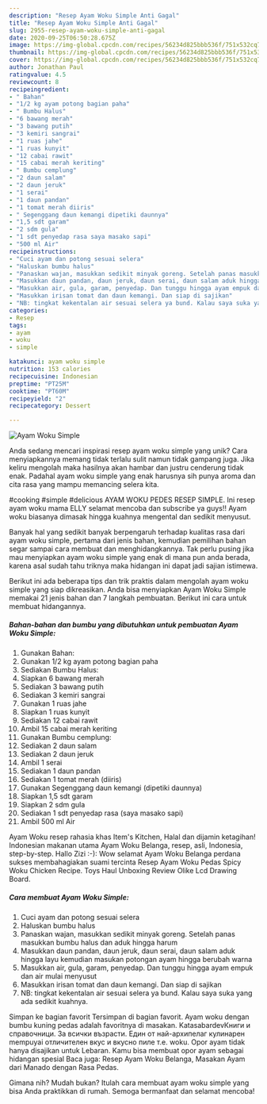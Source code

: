 ```yaml
---
description: "Resep Ayam Woku Simple Anti Gagal"
title: "Resep Ayam Woku Simple Anti Gagal"
slug: 2955-resep-ayam-woku-simple-anti-gagal
date: 2020-09-25T06:50:28.675Z
image: https://img-global.cpcdn.com/recipes/56234d825bbb536f/751x532cq70/ayam-woku-simple-foto-resep-utama.jpg
thumbnail: https://img-global.cpcdn.com/recipes/56234d825bbb536f/751x532cq70/ayam-woku-simple-foto-resep-utama.jpg
cover: https://img-global.cpcdn.com/recipes/56234d825bbb536f/751x532cq70/ayam-woku-simple-foto-resep-utama.jpg
author: Jonathan Paul
ratingvalue: 4.5
reviewcount: 8
recipeingredient:
- " Bahan"
- "1/2 kg ayam potong bagian paha"
- " Bumbu Halus"
- "6 bawang merah"
- "3 bawang putih"
- "3 kemiri sangrai"
- "1 ruas jahe"
- "1 ruas kunyit"
- "12 cabai rawit"
- "15 cabai merah keriting"
- " Bumbu cemplung"
- "2 daun salam"
- "2 daun jeruk"
- "1 serai"
- "1 daun pandan"
- "1 tomat merah diiris"
- " Segenggang daun kemangi dipetiki daunnya"
- "1,5 sdt garam"
- "2 sdm gula"
- "1 sdt penyedap rasa saya masako sapi"
- "500 ml Air"
recipeinstructions:
- "Cuci ayam dan potong sesuai selera"
- "Haluskan bumbu halus"
- "Panaskan wajan, masukkan sedikit minyak goreng. Setelah panas masukkan bumbu halus dan aduk hingga harum"
- "Masukkan daun pandan, daun jeruk, daun serai, daun salam aduk hingga layu kemudian masukan potongan ayam hingga berubah warna"
- "Masukkan air, gula, garam, penyedap. Dan tunggu hingga ayam empuk dan air mulai menyusut"
- "Masukkan irisan tomat dan daun kemangi. Dan siap di sajikan"
- "NB: tingkat kekentalan air sesuai selera ya bund. Kalau saya suka yang ada sedikit kuahnya."
categories:
- Resep
tags:
- ayam
- woku
- simple

katakunci: ayam woku simple 
nutrition: 153 calories
recipecuisine: Indonesian
preptime: "PT25M"
cooktime: "PT60M"
recipeyield: "2"
recipecategory: Dessert

---
```



![Ayam Woku Simple](https://img-global.cpcdn.com/recipes/56234d825bbb536f/751x532cq70/ayam-woku-simple-foto-resep-utama.jpg)

Anda sedang mencari inspirasi resep ayam woku simple yang unik? Cara menyiapkannya memang tidak terlalu sulit namun tidak gampang juga. Jika keliru mengolah maka hasilnya akan hambar dan justru cenderung tidak enak. Padahal ayam woku simple yang enak harusnya sih punya aroma dan cita rasa yang mampu memancing selera kita.

#cooking #simple #delicious AYAM WOKU PEDES RESEP SIMPLE. Ini resep ayam woku mama ELLY selamat mencoba dan subscribe ya guys!! Ayam woku biasanya dimasak hingga kuahnya mengental dan sedikit menyusut.

Banyak hal yang sedikit banyak berpengaruh terhadap kualitas rasa dari ayam woku simple, pertama dari jenis bahan, kemudian pemilihan bahan segar sampai cara membuat dan menghidangkannya. Tak perlu pusing jika mau menyiapkan ayam woku simple yang enak di mana pun anda berada, karena asal sudah tahu triknya maka hidangan ini dapat jadi sajian istimewa.


Berikut ini ada beberapa tips dan trik praktis dalam mengolah ayam woku simple yang siap dikreasikan. Anda bisa menyiapkan Ayam Woku Simple memakai 21 jenis bahan dan 7 langkah pembuatan. Berikut ini cara untuk membuat hidangannya.

<!--inarticleads1-->

##### Bahan-bahan dan bumbu yang dibutuhkan untuk pembuatan Ayam Woku Simple:

1. Gunakan  Bahan:
1. Gunakan 1/2 kg ayam potong bagian paha
1. Sediakan  Bumbu Halus:
1. Siapkan 6 bawang merah
1. Sediakan 3 bawang putih
1. Sediakan 3 kemiri sangrai
1. Gunakan 1 ruas jahe
1. Siapkan 1 ruas kunyit
1. Sediakan 12 cabai rawit
1. Ambil 15 cabai merah keriting
1. Gunakan  Bumbu cemplung:
1. Sediakan 2 daun salam
1. Sediakan 2 daun jeruk
1. Ambil 1 serai
1. Sediakan 1 daun pandan
1. Sediakan 1 tomat merah (diiris)
1. Gunakan  Segenggang daun kemangi (dipetiki daunnya)
1. Siapkan 1,5 sdt garam
1. Siapkan 2 sdm gula
1. Sediakan 1 sdt penyedap rasa (saya masako sapi)
1. Ambil 500 ml Air


Ayam Woku resep rahasia khas Item&#39;s Kitchen, Halal dan dijamin ketagihan! Indonesian makanan utama Ayam Woku Belanga, resep, asli, Indonesia, step-by-step. Hallo Zizi :-): Wow selamat Ayam Woku Belanga perdana sukses membahagiakan suami tercinta  Resep Ayam Woku Pedas Spicy Woku Chicken Recipe. Toys Haul Unboxing Review Olike Lcd Drawing Board. 

<!--inarticleads2-->

##### Cara membuat Ayam Woku Simple:

1. Cuci ayam dan potong sesuai selera
1. Haluskan bumbu halus
1. Panaskan wajan, masukkan sedikit minyak goreng. Setelah panas masukkan bumbu halus dan aduk hingga harum
1. Masukkan daun pandan, daun jeruk, daun serai, daun salam aduk hingga layu kemudian masukan potongan ayam hingga berubah warna
1. Masukkan air, gula, garam, penyedap. Dan tunggu hingga ayam empuk dan air mulai menyusut
1. Masukkan irisan tomat dan daun kemangi. Dan siap di sajikan
1. NB: tingkat kekentalan air sesuai selera ya bund. Kalau saya suka yang ada sedikit kuahnya.


Simpan ke bagian favorit Tersimpan di bagian favorit. Ayam woku dengan bumbu kuning pedas adalah favoritnya di masakan. KatasabardevКниги и справочници. За всички възрасти. Един от най-архипелаг кулинарен mempuyai отличителен вкус и вкусно пиле т.е. woku. Opor ayam tidak hanya disajikan untuk Lebaran. Kamu bisa membuat opor ayam sebagai hidangan spesial Baca juga: Resep Ayam Woku Belanga, Masakan Ayam dari Manado dengan Rasa Pedas. 

Gimana nih? Mudah bukan? Itulah cara membuat ayam woku simple yang bisa Anda praktikkan di rumah. Semoga bermanfaat dan selamat mencoba!
